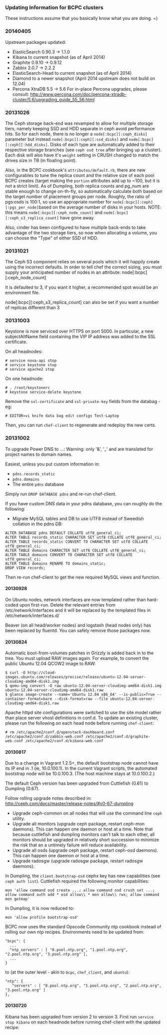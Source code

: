 ### Updating Information for BCPC clusters

These instructions assume that you basically know what you are doing.  =)

### 20140405

Upstream packages updated:
- ElasticSearch 0.90.3 -> 1.1.0
- Kibana to current snapshot (as of April 2014)
- Graphite 0.9.10 -> 0.9.12
- Zabbix 2.0.7 -> 2.2.2
- ElasticSearch-Head to current snapshot (as of April 2014)
- Diamond to a newer snapshot (April 2014 upstream does not build on 12.04)
- Percona XtraDB 5.5 -> 5.6
  For in-place Percona upgrades, please consult:
   http://www.percona.com/doc/percona-xtradb-cluster/5.6/upgrading_guide_55_56.html

### 20131026

The Ceph storage back-end was revamped to allow for multiple storage tiers, namely keeping SSD and HDD separate
in ceph avoid performance hits. So for each node, there is no longer a ``node[:bcpc][:ceph_disks]`` parameter
but instead ``node[:bcpc][:ceph][:ssd_disks]`` and ``node[:bcpc][:ceph][:hdd_disks]``. Disks of each type are
automatically added to their respective storage branches (see ``ceph osd tree`` after bringing up a cluster).
Each disk will also have it's ``weight`` setting in CRUSH changed to match the drives size in TB (in floating
point).

Also, in the BCPC cookbook's ``attributes/default.rb``, there are new configurables to tune the replica count
and the relative size of each pool BCPC creates (target making the ``portion`` attributes add up to ~100, but
it is not a strict limit). As of Dumpling, both replica counts and pg_num are stable enough to change on-th-fly,
so automatically calculate both based on the target number of placement groups per node. Roughly, the ratio of
pgs:osds is 100:1, so use an appropriate number for ``node[:bcpc][:ceph][:pgs_per_node]``based on the average
number of disks in your hosts. NOTE: this means ``node[:bcpc][:ceph_node_count]`` and
``node[:bcpc][:ceph_s3_replica_count]`` have gone away.

Also, cinder has been configured to have multiple back-ends to take advantage of the two storage tiers, so now
when allocating a volume, you can choose the "Type" of either SSD of HDD.

### 20131021

The Ceph S3 component relies on several pools which it will happily create using the incorrect defaults. 
In order to tell chef the correct sizing, you must supply your anticipated number of nodes in an attribute: 
node[:bcpc][:ceph_node_count] 

It is defaulted to 3, if you want it higher, a recommended spot would be an environment file. 

node[:bcpc][:ceph_s3_replica_count] can also be set if you want a number of replicas different than 3

### 20131003

Keystone is now serviced over HTTPS on port 5000.  In particular, a new subjectAltName
field containing the VIP IP address was added to the SSL certificate.

On all headnodes:

```
# service nova-api stop
# service keystone stop
# service apache2 stop
```

On one headnode:
```
# . /root/keystonerc
# keystone service-delete keystone
```

Remove the ``ssl-certificate`` and ``ssl-private-key`` fields from the databag - eg:

```
# EDITOR=vi knife data bag edit configs Test-Laptop
```

Then, you can run ``chef-client`` to regenerate and redeploy the new certs.

### 20131002
To upgrade Power DNS to <vm name>.<tenant name>.<region name>.<domain name>:
Warning: only '&', '_' and <space> are translated for project names to domain names.

Easiest, unless you put custom information in:
* ``pdns.records_static``
* ``pdns.domains``
* The entire ``pdns`` database

Simply run ``DROP DATABASE pdns`` and re-run chef-client.

If you have custom DNS data in your pdns database, you can roughly do the following:

* Migrate MySQL tables and DB to use UTF8 instead of Sweedish collation in the pdns DB:
```
ALTER DATABASE pdns DEFAULT COLLATE utf8_general_ci;
ALTER TABLE records_static CHARACTER SET utf8 COLLATE utf8_general_ci;
ALTER TABLE records_static CONVERT TO CHARACTER SET utf8 COLLATE utf8_general_ci;
ALTER TABLE domains CHARACTER SET utf8 COLLATE utf8_general_ci;
ALTER TABLE domains CONVERT TO CHARACTER SET utf8 COLLATE utf8_general_ci;
ALTER TABLE domains RENAME TO domains_static;
DROP VIEW records;
```

Then re-run chef-client to get the new required MySQL views and function.

#### 20130928

On Ubuntu nodes, network interfaces are now templated rather than hard-coded
upon first-run.  Delete the relevant entries from /etc/network/interfaces and
it will be replaced by the templated files in /etc/network/interfaces.d/

Beaver (on all head/worker nodes) and logstash (head nodes only) has been
replaced by fluentd.  You can safely remove those packages now.

#### 20130824

Automatic boot-from-volumes patches in Grizzly is added back in to the tree.
You must upload RAW images again.  For example, to convert the public
Ubuntu 12.04 QCOW2 image to RAW:

```
$ curl -O http://cloud-images.ubuntu.com/releases/precise/release/ubuntu-12.04-server-cloudimg-amd64-disk1.img
$ qemu-img convert -O raw ubuntu-12.04-server-cloudimg-amd64-disk1.img ubuntu-12.04-server-cloudimg-amd64-disk1.raw
$ glance image-create --name='Ubuntu 12.04 x86_64' --is-public=True --container-format=bare --disk-format=raw --file ubuntu-12.04-server-cloudimg-amd64-disk1.raw
```

Apache httpd site configurations were switched to use the site model rather
than place server vhost definitions in conf.d.  To update an existing cluster,
please run the following on each head node before running ``chef-client``:

```
# rm /etc/apache2/conf.d/openstack-dashboard.conf /etc/apache2/conf.d/zabbix-web.conf /etc/apache2/conf.d/graphite-web.conf /etc/apache2/conf.d/kibana-web.conf
```

#### 20130817

Due to a change in Vagrant 1.2.5+, the default bootstrap node cannot have its
IP end in .1 (ie, 10.0.100.1).  In the current Vagrant scripts, the automated
bootstrap node will be 10.0.100.3.  (The host machine stays at 10.0.100.2.)

The default Ceph version has been upgraded from Cuttlefish (0.61) to Dumpling
(0.67).

Follow rolling upgrade notes described in:
 http://ceph.com/docs/master/release-notes/#v0-67-dumpling

* Upgrade ceph-common on all nodes that will use the command line `ceph` utility.
* Upgrade all monitors (upgrade ceph package, restart ceph-mon daemons). This can happen one daemon or host at a time. Note that because cuttlefish and dumpling monitors can't talk to each other, all monitors should be upgraded in relatively short succession to minimize the risk that an a untimely failure will reduce availability.
* Upgrade all osds (upgrade ceph package, restart ceph-osd daemons). This can happen one daemon or host at a time.
* Upgrade radosgw (upgrade radosgw package, restart radosgw daemons).

In Dumpling, the ``client.bootstrap-osd`` cephx key has new capabilities (see
``ceph auth list``).  Cuttlefish required the following monitor capabilities:

```
mon 'allow command osd create ...; allow command osd crush set ...; allow command auth add * osd allow\\ * mon allow\\ rwx; allow command mon getmap' 
```

In Dumpling, it is now reduced to:
```
mon 'allow profile bootstrap-osd' 
```

BCPC now uses the standard Opscode Community ntp cookbook instead of rolling
our own ntp recipes.  Environments need to be updated from:

```
"bcpc": {
  ...
  "ntp_servers" : [ "0.pool.ntp.org", "1.pool.ntp.org", "2.pool.ntp.org", "3.pool.ntp.org" ],
  ...
}
```

to (at the outer level - akin to ``bcpc``, ``chef_client``, and ``ubuntu``):

```
"ntp": {
   "servers" : [ "0.pool.ntp.org", "1.pool.ntp.org", "2.pool.ntp.org", "3.pool.ntp.org" ]
},
```

#### 20130720
Kibana has been upgraded from version 2 to version 3.
First run `service stop kibana` on each headnode before running
chef-client with the updated recipe.
